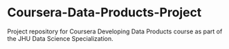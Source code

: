 # Coursera-Data-Products-Project
Project repository for Coursera Developing Data Products course as part of the JHU Data Science Specialization.

